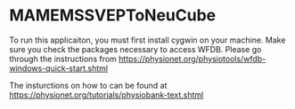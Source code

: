 # MAMEMSSVEPToNeuCube
To run this applicaiton, you must first install cygwin on your machine. Make sure you check the packages necessary to access WFDB. Please go through the instructions from https://physionet.org/physiotools/wfdb-windows-quick-start.shtml

The insturctions on how to can be found at https://physionet.org/tutorials/physiobank-text.shtml
